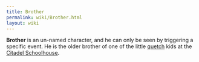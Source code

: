 ```yaml
---
title: Brother
permalink: wiki/Brother.html
layout: wiki
---
```


**Brother** is an un-named character, and he can only be seen by
triggering a specific event. He is the older brother of one of the
little [quetch](quetch "wikilink") kids at the [Citadel
Schoolhouse](Citadel_Schoolhouse "wikilink").
